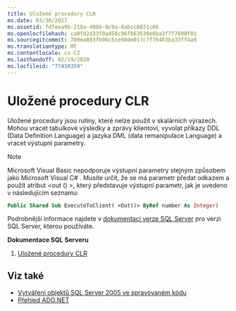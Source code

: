 ```yaml
---
title: Uložené procedury CLR
ms.date: 03/30/2017
ms.assetid: fd7eea9b-218a-4988-8c9a-8abcc6031c66
ms.openlocfilehash: ca0fd2d33f0ad56c96fb63530e6ba3f7f7890f81
ms.sourcegitcommit: 700ea803fb06c5ce98de017c7f76463ba33ff4a9
ms.translationtype: MT
ms.contentlocale: cs-CZ
ms.lasthandoff: 02/19/2020
ms.locfileid: "77450359"
---
```

# <a name="clr-stored-procedures"></a>Uložené procedury CLR
Uložené procedury jsou rutiny, které nelze použít v skalárních výrazech. Mohou vracet tabulkové výsledky a zprávy klientovi, vyvolat příkazy DDL (Data Definition Language) a jazyka DML (data remanipulace Language) a vracet výstupní parametry.  
  
> [!NOTE]
> Microsoft Visual Basic nepodporuje výstupní parametry stejným způsobem jako Microsoft Visual C# . Musíte určit, že se má parametr předat odkazem a použít atribut \<out () >, který představuje výstupní parametr, jak je uvedeno v následujícím seznamu:  
  
```vb
Public Shared Sub ExecuteToClient( <Out()> ByRef number As Integer)  
```
  
Podrobnější informace najdete v [dokumentaci verze SQL Server](/sql) pro verzi SQL Server, kterou používáte.
  
 **Dokumentace SQL Serveru**

1. [Uložené procedury CLR](https://docs.microsoft.com/previous-versions/sql/sql-server-2008/ms131094(v=sql.100))  
  
## <a name="see-also"></a>Viz také

- [Vytváření objektů SQL Server 2005 ve spravovaném kódu](https://docs.microsoft.com/previous-versions/visualstudio/visual-studio-2008/6s0s2at1(v=vs.90))
- [Přehled ADO.NET](../ado-net-overview.md)
